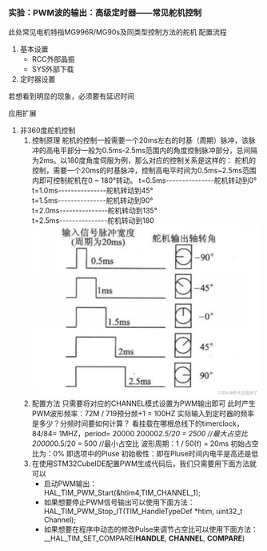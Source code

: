 # 

### 实验：PWM波的输出：高级定时器——常见舵机控制

此处常见电机特指MG996R/MG90s及同类型控制方法的舵机
配置流程

1. 基本设置
    * RCC外部晶振
    * SYS外部下载
2. 定时器设置


若想看到明显的现象，必须要有延迟时间


应用扩展

1. 非360度舵机控制
    1. 控制原理
        舵机的控制一般需要一个20ms左右的时基（周期）脉冲，该脉冲的高电平部分一般为0.5ms-2.5ms范围内的角度控制脉冲部分，总间隔为2ms。以180度角度伺服为例，那么对应的控制关系是这样的：
        舵机的控制，需要一个20ms的时基脉冲，控制高电平时间为0.5ms~2.5ms范围内即可控制舵机在0 ~ 180°转动。
        t=0.5ms---------------舵机转动到0°  
        t=1.0ms---------------舵机转动到45°  
        t=1.5ms---------------舵机转动到90°  
        t=2.0ms---------------舵机转动到135°  
        t=2.5ms---------------舵机转动到180<br />
        ![180舵机与脉冲宽度的对应关系](..\images\TIM\180舵机脉冲宽度.png)
    2. 配置方法
        只需要将对应的CHANNEL模式设置为PWM输出即可
        此时产生PWM波形频率：72M / 719预分频+1 = 100HZ 实际输入到定时器的频率是多少？分频时间要如何计算？
        看挂载在哪根总线下的timerclock，84/84= 1MHZ，period= 20000
        20000*2.5/20 = 2500 //最大占空比
        20000*0.5/20 = 500  //最小占空比
        波形周期：1  / 50(f) = 20ms
        初始占空比为：0%  即选项中的Pluse
        初始极性：即在Pluse时间内电平是高还是低
    3. 在使用STM32CubeIDE配置PWM生成代码后，我们只需要用下面方法就可以
        * 启动PWM输出：  
          HAL_TIM_PWM_Start(&htim4,TIM_CHANNEL_1);
        * 如果想要停止PWM信号输出可以使用下面方法：  
          HAL_TIM_PWM_Stop_IT(TIM_HandleTypeDef *htim, uint32_t Channel);
        * 如果想要在程序中动态的修改Pulse来调节占空比可以使用下面方法：  
          __HAL_TIM_SET_COMPARE(__HANDLE__, __CHANNEL__, __COMPARE__)<br />
